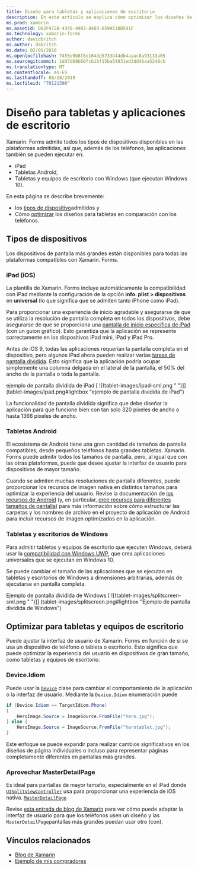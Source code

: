 ```yaml
---
title: Diseño para tabletas y aplicaciones de escritorio
description: En este artículo se explica cómo optimizar los diseños de aplicaciones de Xamarin. Forms para tabletas, en lugar de teléfonos.
ms.prod: xamarin
ms.assetid: D62F472B-4345-4983-8403-659A538B591F
ms.technology: xamarin-forms
author: davidbritch
ms.author: dabritch
ms.date: 02/01/2016
ms.openlocfilehash: 7455e9b8f8e164dd5733b44db4aaac8a93133a05
ms.sourcegitcommit: 1dd7d09b60fcb1bf15ba54831ed3dd46aa5240cb
ms.translationtype: MT
ms.contentlocale: es-ES
ms.lasthandoff: 08/28/2019
ms.locfileid: "70121596"
---
```

# <a name="layout-for-tablet-and-desktop-apps"></a>Diseño para tabletas y aplicaciones de escritorio

Xamarin. Forms admite todos los tipos de dispositivos disponibles en las plataformas admitidas, así que, además de los teléfonos, las aplicaciones también se pueden ejecutar en:

- iPad
- Tabletas Android,
- Tabletas y equipos de escritorio con Windows (que ejecutan Windows 10).

En esta página se describe brevemente:

- los [tipos de dispositivo](#Device_Types)admitidos y
- Cómo [optimizar](#optimize) los diseños para tabletas en comparación con los teléfonos.

<a name="Device_Types" />

## <a name="device-types"></a>Tipos de dispositivos

Los dispositivos de pantalla más grandes están disponibles para todas las plataformas compatibles con Xamarin. Forms.

### <a name="ipads-ios"></a>iPad (iOS)

La plantilla de Xamarin. Forms incluye automáticamente la compatibilidad con iPad mediante la configuración de la opción **info. plist > dispositivos** en **universal** (lo que significa que se admiten tanto iPhone como iPad).

Para proporcionar una experiencia de inicio agradable y asegurarse de que se utiliza la resolución de pantalla completa en todos los dispositivos, debe asegurarse de que se proporciona una [pantalla de inicio específica de iPad](~/ios/app-fundamentals/images-icons/launch-screens.md) (con un guion gráfico). Esto garantiza que la aplicación se represente correctamente en los dispositivos iPad mini, iPad y iPad Pro.

Antes de iOS 9, todas las aplicaciones requerían la pantalla completa en el dispositivo, pero algunos iPad ahora pueden realizar varias [tareas de pantalla dividida](~/ios/platform/multitasking.md).
Esto significa que la aplicación podría ocupar simplemente una columna delgada en el lateral de la pantalla, el 50% del ancho de la pantalla o toda la pantalla.

ejemplo de pantalla dividida de iPad [ ![(tablet-images/ipad-sml.png " ")]] (tablet-images/ipad.png#lightbox "ejemplo de pantalla dividida de iPad")

La funcionalidad de pantalla dividida significa que debe diseñar la aplicación para que funcione bien con tan solo 320 píxeles de ancho o hasta 1366 píxeles de ancho.

### <a name="android-tablets"></a>Tabletas Android

El ecosistema de Android tiene una gran cantidad de tamaños de pantalla compatibles, desde pequeños teléfonos hasta grandes tabletas. Xamarin. Forms puede admitir todos los tamaños de pantalla, pero, al igual que con las otras plataformas, puede que desee ajustar la interfaz de usuario para dispositivos de mayor tamaño.

Cuando se admiten muchas resoluciones de pantalla diferentes, puede proporcionar los recursos de imagen nativa en distintos tamaños para optimizar la experiencia del usuario.
Revise la documentación de [los recursos de Android](~/android/app-fundamentals/resources-in-android/index.md) (y, en particular, [cree recursos para diferentes tamaños de pantalla](~/android/app-fundamentals/resources-in-android/resources-for-varying-screens.md)) para más información sobre cómo estructurar las carpetas y los nombres de archivo en el proyecto de aplicación de Android para incluir recursos de imagen optimizados en la aplicación.

### <a name="windows-tablets-and-desktops"></a>Tabletas y escritorios de Windows

Para admitir tabletas y equipos de escritorio que ejecuten Windows, deberá usar la [compatibilidad con Windows UWP](~/xamarin-forms/platform/windows/installation/index.md), que crea aplicaciones universales que se ejecutan en Windows 10.

Se puede cambiar el tamaño de las aplicaciones que se ejecutan en tabletas y escritorios de Windows a dimensiones arbitrarias, además de ejecutarse en pantalla completa.

Ejemplo de pantalla dividida de Windows [ ![(tablet-images/splitscreen-sml.png " ")]] (tablet-images/splitscreen.png#lightbox "Ejemplo de pantalla dividida de Windows")


<a name="optimize" />

## <a name="optimizing-for-tablet-and-desktop"></a>Optimizar para tabletas y equipos de escritorio

Puede ajustar la interfaz de usuario de Xamarin. Forms en función de si se usa un dispositivo de teléfono o tableta o escritorio. Esto significa que puede optimizar la experiencia del usuario en dispositivos de gran tamaño, como tabletas y equipos de escritorio.


### <a name="deviceidiom"></a>Device.Idiom

Puede usar la [`Device`](~/xamarin-forms/platform/device.md) clase para cambiar el comportamiento de la aplicación o la interfaz de usuario. Mediante la `Device.Idiom` enumeración puede

```csharp
if (Device.Idiom == TargetIdiom.Phone)
{
    HeroImage.Source = ImageSource.FromFile("hero.jpg");
} else {
    HeroImage.Source = ImageSource.FromFile("herotablet.jpg");
}
```

Este enfoque se puede expandir para realizar cambios significativos en los diseños de página individuales o incluso para representar páginas completamente diferentes en pantallas más grandes.

### <a name="leveraging-masterdetailpage"></a>Aprovechar MasterDetailPage

Es ideal para pantallas de mayor tamaño, especialmente en el iPad donde [`UISplitViewController`](xref:UIKit.UISplitViewController) usa para proporcionar una experiencia de iOS nativa. [`MasterDetailPage`](xref:Xamarin.Forms.MasterDetailPage)

Revise [esta entrada de blog de Xamarin](https://blog.xamarin.com/bringing-xamarin-forms-apps-to-tablets/) para ver cómo puede adaptar la interfaz de usuario para que los teléfonos usen un diseño y las `MasterDetailPage`pantallas más grandes puedan usar otro (con).



## <a name="related-links"></a>Vínculos relacionados

- [Blog de Xamarin](https://blog.xamarin.com/bringing-xamarin-forms-apps-to-tablets/)
- [Ejemplo de mis compradores](https://github.com/jamesmontemagno/myshoppe)
